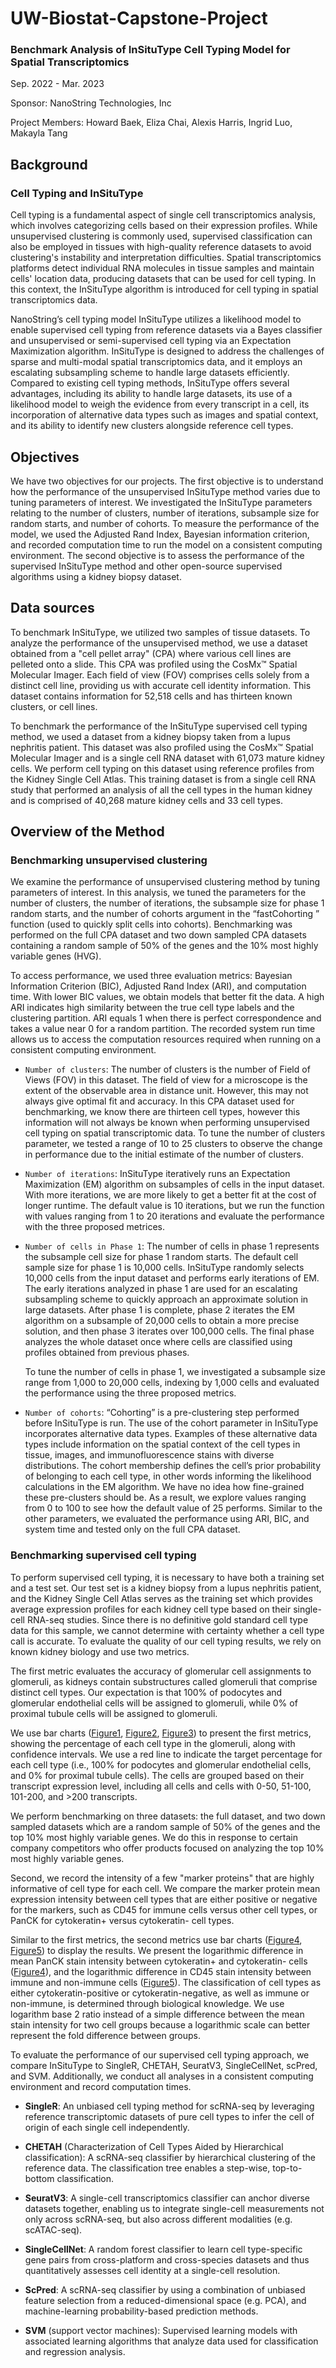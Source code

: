 # UW-Biostat-Capstone-Project

### Benchmark Analysis of InSituType Cell Typing Model for Spatial Transcriptomics

Sep. 2022 - Mar. 2023

Sponsor: NanoString Technologies, Inc 

Project Members: Howard Baek, Eliza Chai, Alexis Harris, Ingrid Luo, Makayla Tang 

## Background

### Cell Typing and InSituType 

Cell typing is a fundamental aspect of single cell transcriptomics analysis, which involves categorizing cells based on their expression profiles. While unsupervised clustering is commonly used, supervised classification can also be employed in tissues with high-quality reference datasets to avoid clustering's instability and interpretation difficulties. Spatial transcriptomics platforms detect individual RNA molecules in tissue samples and maintain cells' location data, producing datasets that can be used for cell typing. In this context, the InSituType algorithm is introduced for cell typing in spatial transcriptomics data.  

NanoString’s cell typing model InSituType utilizes a likelihood model to enable supervised cell typing from reference datasets via a Bayes classifier and unsupervised or semi-supervised cell typing via an Expectation Maximization algorithm. InSituType is designed to address the challenges of sparse and multi-modal spatial transcriptomics data, and it employs an escalating subsampling scheme to handle large datasets efficiently. Compared to existing cell typing methods, InSituType offers several advantages, including its ability to handle large datasets, its use of a likelihood model to weigh the evidence from every transcript in a cell, its incorporation of alternative data types such as images and spatial context, and its ability to identify new clusters alongside reference cell types. 

## Objectives 

We have two objectives for our projects. The first objective is to understand how the performance of the unsupervised InSituType method varies due to tuning parameters of interest. We investigated the InSituType parameters relating to the number of clusters, number of iterations, subsample size for random starts, and number of cohorts. To measure the performance of the model, we used the Adjusted Rand Index, Bayesian information criterion, and recorded computation time to run the model on a consistent computing environment. The second objective is to assess the performance of the supervised InSituType method and other open-source supervised algorithms using a kidney biopsy dataset.  

## Data sources 

To benchmark InSituType, we utilized two samples of tissue datasets. To analyze the performance of the unsupervised method, we use a dataset obtained from a "cell pellet array" (CPA) where various cell lines are pelleted onto a slide. This CPA was profiled using the CosMx™ Spatial Molecular Imager. Each field of view (FOV) comprises cells solely from a distinct cell line, providing us with accurate cell identity information. This dataset contains information for 52,518 cells and has thirteen known clusters, or cell lines.  

To benchmark the performance of the InSituType supervised cell typing method, we used a dataset from a kidney biopsy taken from a lupus nephritis patient. This dataset was also profiled using the CosMx™ Spatial Molecular Imager and is a single cell RNA dataset with 61,073 mature kidney cells. We perform cell typing on this dataset using reference profiles from the Kidney Single Cell Atlas. This training dataset is from a single cell RNA study that performed an analysis of all the cell types in the human kidney and is comprised of 40,268 mature kidney cells and 33 cell types. 

## Overview of the Method 

### Benchmarking unsupervised clustering 

We examine the performance of unsupervised clustering method by tuning parameters of interest. In this analysis, we tuned the parameters for the number of clusters, the number of iterations, the subsample size for phase 1 random starts, and the number of cohorts argument in the “fastCohorting ” function (used to quickly split cells into cohorts). Benchmarking was performed on the full CPA dataset and two down sampled CPA datasets containing a random sample of 50% of the genes and the 10% most highly variable genes (HVG)​. 

To access performance, we used three evaluation metrics: Bayesian Information Criterion (BIC), Adjusted Rand Index (ARI), and computation time.  With lower BIC values, we obtain models that better fit the data. A high ARI indicates high similarity between the true cell type labels and the clustering partition. ARI equals 1 when there is perfect correspondence and takes a value near 0 for a random partition. The recorded system run time allows us to access the computation resources required when running on a consistent computing environment. 

- `Number of clusters`: The number of clusters is the number of Field of Views (FOV) in this dataset. The field of view for a microscope is the extent of the observable area in distance unit. However, this may not always give optimal fit and accuracy. In this CPA dataset used for benchmarking, we know there are thirteen cell types, however this information will not always be known when performing unsupervised cell typing on spatial transcriptomic data. To tune the number of clusters parameter, we tested a range of 10 to 25 clusters to observe the change in performance due to the initial estimate of the number of clusters.  

- `Number of iterations`: InSituType iteratively runs an Expectation Maximization (EM) algorithm on subsamples of cells in the input dataset. With more iterations, we are more likely to get a better fit at the cost of longer runtime. The default value is 10 iterations, but we run the function with values ranging from 1 to 20 iterations and evaluate the performance with the three proposed metrices. 

- `Number of cells in Phase 1`: The number of cells in phase 1 represents the subsample cell size for phase 1 random starts. The default cell sample size for phase 1 is 10,000 cells. InSituType randomly selects 10,000 cells from the input dataset and performs early iterations of EM. The early iterations analyzed in phase 1 are used for an escalating subsampling scheme to quickly approach an approximate solution in large datasets. After phase 1 is complete, phase 2 iterates the EM algorithm on a subsample of 20,000 cells to obtain a more precise solution, and then phase 3 iterates over 100,000 cells. The final phase analyzes the whole dataset once where cells are classified using profiles obtained from previous phases.  

  To tune the number of cells in phase 1, we investigated a subsample size range from 1,000 to 20,000 cells, indexing by 1,000 cells and evaluated the performance using the three proposed metrics. 

- `Number of cohorts`: 
  “Cohorting” is a pre-clustering step performed before InSituType is run. The use of the cohort parameter in InSituType incorporates alternative data types. Examples of these alternative data types include information on the spatial context of the cell types in tissue, images, and immunofluorescence stains with diverse distributions. The cohort membership defines the cell’s prior probability of belonging to each cell type, in other words informing the likelihood calculations in the EM algorithm. We have no idea how fine-grained these pre-clusters should be. As a result, we explore values ranging from 0 to 100 to see how the default value of 25 performs. Similar to the other parameters, we evaluated the performance using ARI, BIC, and system time and tested only on the full CPA dataset. 

### Benchmarking supervised cell typing

To perform supervised cell typing, it is necessary to have both a training set and a test set. Our test set is a kidney biopsy from a lupus nephritis patient, and the Kidney Single Cell Atlas serves as the training set which provides average expression profiles for each kidney cell type based on their single-cell RNA-seq studies. Since there is no definitive gold standard cell type data for this sample, we cannot determine with certainty whether a cell type call is accurate. To evaluate the quality of our cell typing results, we rely on known kidney biology and use two metrics. 

The first metric evaluates the accuracy of glomerular cell assignments to glomeruli, as kidneys contain substructures called glomeruli that comprise distinct cell types. Our expectation is that 100% of podocytes and glomerular endothelial cells will be assigned to glomeruli, while 0% of proximal tubule cells will be assigned to glomeruli. 

We use bar charts ([Figure1](https://github.com/Elizzzza/UW-Biostat-Capstone-Project/blob/main/supervised_figures/p_podocyte.png), [Figure2](https://github.com/Elizzzza/UW-Biostat-Capstone-Project/blob/main/supervised_figures/p_epithelial.png), [Figure3](https://github.com/Elizzzza/UW-Biostat-Capstone-Project/blob/main/supervised_figures/p_tubule.png)) to present the first metrics, showing the percentage of each cell type in the glomeruli, along with confidence intervals. We use a red line to indicate the target percentage for each cell type (i.e., 100% for podocytes and glomerular endothelial cells, and 0% for proximal tubule cells).  The cells are grouped based on their transcript expression level, including all cells and cells with 0-50, 51-100, 101-200, and >200 transcripts. 

We perform benchmarking on three datasets: the full dataset, and two down sampled datasets which are a random sample of 50% of the genes and the top 10% most highly variable genes. We do this in response to certain company competitors who offer products focused on analyzing the top 10% most highly variable genes. 

Second, we record the intensity of a few "marker proteins" that are highly informative of cell type for each cell. We compare the marker protein mean expression intensity between cell types that are either positive or negative for the markers, such as CD45 for immune cells versus other cell types, or PanCK for cytokeratin+ versus cytokeratin- cell types.  

Similar to the first metrics, the second metrics use bar charts ([Figure4](https://github.com/Elizzzza/UW-Biostat-Capstone-Project/blob/main/supervised_figures/p_diff_stain_panCK.png), [Figure5](https://github.com/Elizzzza/UW-Biostat-Capstone-Project/blob/main/supervised_figures/p_diff_stain_CD45.png)) to display the results. We present the logarithmic difference in mean PanCK stain intensity between cytokeratin+ and cytokeratin- cells ([Figure4](https://github.com/Elizzzza/UW-Biostat-Capstone-Project/blob/main/supervised_figures/p_diff_stain_panCK.png)), and the logarithmic difference in CD45 stain intensity between immune and non-immune cells ([Figure5](https://github.com/Elizzzza/UW-Biostat-Capstone-Project/blob/main/supervised_figures/p_diff_stain_CD45.png)). The classification of cell types as either cytokeratin-positive or cytokeratin-negative, as well as immune or non-immune, is determined through biological knowledge. We use logarithm base 2 ratio instead of a simple difference between the mean stain intensity for two cell groups because a logarithmic scale can better represent the fold difference between groups. 

To evaluate the performance of our supervised cell typing approach, we compare InSituType to SingleR, CHETAH, SeuratV3, SingleCellNet, scPred, and SVM. Additionally, we conduct all analyses in a consistent computing environment and record computation times. 

- **SingleR**: An unbiased cell typing method for scRNA-seq by leveraging reference transcriptomic datasets of pure cell types to infer the cell of origin of each single cell independently. 

- **CHETAH** (Characterization of Cell Types Aided by Hierarchical classification): A scRNA-seq classifier by hierarchical clustering of the reference data. The classification tree enables a step-wise, top-to-bottom classification.  

- **SeuratV3**: A single-cell transcriptomics classifier can anchor diverse datasets together, enabling us to integrate single-cell measurements not only across scRNA-seq, but also across 	different modalities (e.g. scATAC-seq).  

- **SingleCellNet**: A random forest classifier to learn cell type-specific gene pairs from cross-platform and cross-species datasets and thus quantitatively assesses cell identity at a single-cell resolution. 

- **ScPred**: A scRNA-seq classifier by using a combination of unbiased feature selection from a 	reduced-dimensional space (e.g. PCA), and machine-learning probability-based prediction methods.  

- **SVM** (support vector machines): Supervised learning models with associated learning algorithms that analyze data used for classification and regression analysis.  

